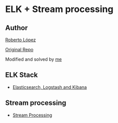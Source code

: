 # ELK + Stream processing

## Author

[Roberto López](https://github.com/rlopezherrero/)

[Original Repo](https://github.com/rlopezherrero/GFT-EDEM-MasterData/tree/master/AlmacenamientoProcesamiento)

Modified and solved by [me](https://github.com/viasmo1)

## ELK Stack

* [Elasticsearch, Logstash and Kibana](elasticsearch)

## Stream processing

* [Stream Processing](streaming)
